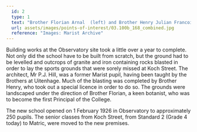 ```yaml
---
  id: 2
  type: 1
  text: "Brother Florian Arnal	(left) and Brother Henry Julian Francois (right)."
  url: assets/images/points-of-interest/03.100b_168_combined.jpg
  reference: "Images: Marist Archive"
---
```

Building works at the Observatory site took a little over a year to complete. Not only did the school have to be built from scratch, but the ground had to be levelled and outcrops of granite and iron containing rocks blasted in order to lay the sports grounds that were sorely missed at Koch Street. The architect, Mr P.J. Hill, was a former Marist pupil, having been taught by the Brothers at Uitenhage. Much of the blasting was completed by Brother Henry, who took out a special licence in order to do so. The grounds were landscaped under the direction of Brother Florian, a keen botanist, who was to become the first Principal of the College. 

The new school opened on 1 February 1926 in Observatory to approximately 250 pupils. The senior classes from Koch Street, from Standard 2 (Grade 4 today) to Matric, were moved to the new premises.
